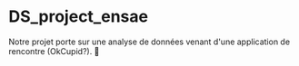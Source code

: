 # DS_project_ensae

Notre projet porte sur une analyse de données venant d'une application de rencontre (OkCupid?). 🐶